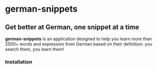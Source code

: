 # german-snippets

## Get better at German, one snippet at a time

**german-snippets** is an application designed to help you learn more than 2500+ words and expression from German based on their definition: you search them, you learn them!

### Installation
